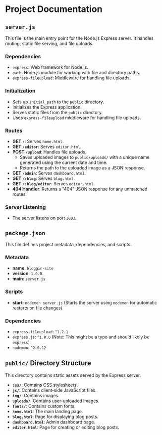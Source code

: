 # Project Documentation

## `server.js`

This file is the main entry point for the Node.js Express server. It handles routing, static file serving, and file uploads.

### Dependencies
- `express`: Web framework for Node.js.
- `path`: Node.js module for working with file and directory paths.
- `express-fileupload`: Middleware for handling file uploads.

### Initialization
- Sets up `initial_path` to the `public` directory.
- Initializes the Express application.
- Serves static files from the `public` directory.
- Uses `express-fileupload` middleware for handling file uploads.

### Routes
- **GET `/`**: Serves `home.html`.
- **GET `/editor`**: Serves `editor.html`.
- **POST `/upload`**: Handles file uploads.
    - Saves uploaded images to `public/uploads/` with a unique name generated using the current date and time.
    - Returns the path to the uploaded image as a JSON response.
- **GET `/admin`**: Serves `dashboard.html`.
- **GET `/:blog`**: Serves `blog.html`.
- **GET `/:blog/editor`**: Serves `editor.html`.
- **404 Handler**: Returns a "404" JSON response for any unmatched routes.

### Server Listening
- The server listens on port `3003`.

## `package.json`

This file defines project metadata, dependencies, and scripts.

### Metadata
- **name**: `bloggin-site`
- **version**: `1.0.0`
- **main**: `server.js`

### Scripts
- **start**: `nodemon server.js` (Starts the server using `nodemon` for automatic restarts on file changes)

### Dependencies
- `express-fileupload`: `^1.2.1`
- `express.js`: `^1.0.0` (Note: This might be a typo and should likely be `express`)
- `nodemon`: `^2.0.12`

## `public/` Directory Structure

This directory contains static assets served by the Express server.

- **`css/`**: Contains CSS stylesheets.
- **`js/`**: Contains client-side JavaScript files.
- **`img/`**: Contains images.
- **`uploads/`**: Contains user-uploaded images.
- **`fonts/`**: Contains custom fonts.
- **`home.html`**: The main landing page.
- **`blog.html`**: Page for displaying blog posts.
- **`dashboard.html`**: Admin dashboard page.
- **`editor.html`**: Page for creating or editing blog posts. 